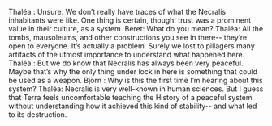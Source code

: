 Thaléa : Unsure. We don’t really have traces of what the Necralis inhabitants were like. One thing is certain, though: trust was a prominent value in their culture, as a system. 
Beret: What do you mean?
Thaléa: All the tombs, mausoleums, and other constructions you see in there-- they’re open to everyone. It’s actually a problem. Surely we lost to pillagers many artifacts of the utmost importance to understand what happened here.
Thaléa : But we do know that Necralis has always been very peaceful. Maybe that’s why the only thing under lock in here is something that could be used as a weapon. 
Björn : Why is this the first time I’m hearing about this system? 
Thaléa: Necralis is very well-known in human sciences. But I guess that Terra feels uncomfortable teaching the History of a peaceful system without understanding how it achieved this kind of stability-- and what led to its destruction.

